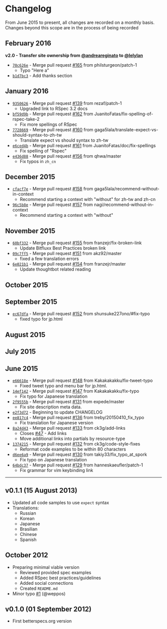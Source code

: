 # Changelog

From June 2015 to present, all changes are recorded on a monthly basis. Changes 
beyond this scope are in the process of being recorded


## February 2016

**v2.0 - Transfer site ownership from [@andreareginato][] to [@lelylan][]**

- [`70c626e`][] - Merge pull request [#165][] from philsturgeon/patch-1
  + Typo "Here a"
- [`b1d7bc3`][] - Add thanks section

[@andreareginato]: https://github.com/andreareginato
[@lelylan]: https://github.com/lelylan
[`70c626e`]: https://github.com/lelylan/betterspecs/commit/70c626eed167d2d0dfd1dfd322bab6850b5e4808
[#165]: https://github.com/lelylan/betterspecs/pull/165
[`b1d7bc3`]: https://github.com/lelylan/betterspecs/commit/b1d7bc3bc932c30eebd32b45e52d5d54c4948594


## January 2016

- [`9350626`][] - Merge pull request [#139][] from rezaf/patch-1
  + Upgraded link to RSpec 3.2 docs
- [`bf59d9b`][] -  Merge pull request [#162][] from JuanitoFatas/fix-spelling-of-rspec-take-2
  + Fix more spellings of RSpec
- [`7728669`][] - Merge pull request [#160][] from gaga5lala/translate-expect-vs-should-syntax-to-zh-tw
  + Translate expect vs should syntax to zh-tw
- [`e6ced4b`][] - Merge pull request [#161][] from JuanitoFatas/doc/fix-spellings
  + Fix spelling of "Rspec"
- [`e436d88`][] - Merge pull request [#156][] from qhwa/master
  + Fix typos in `zh_cn`

[`e436d88`]: https://github.com/lelylan/betterspecs/commit/e436d883b737087e899bc6488282978aec9cd4e7
[#156]: https://github.com/lelylan/betterspecs/pull/156
[`e6ced4b`]: https://github.com/lelylan/betterspecs/commit/e6ced4ba2a7da74d28b0ca7098d061c2da8cbba1
[#161]: https://github.com/andreareginato/betterspecs/pull/161
[`7728669`]: https://github.com/lelylan/betterspecs/commit/77286697fc75926cdb86ed552e79e0d67d6b2388
[#160]: https://github.com/andreareginato/betterspecs/pull/160
[`bf59d9b`]: https://github.com/lelylan/betterspecs/commit/bf59d9b17548bb1d0595f3339d246e6e79605b9b
[#162]: https://github.com/andreareginato/betterspecs/pull/162
[`9350626`]: https://github.com/lelylan/betterspecs/commit/93506263f2ebfe822f1621071c14e0a3bad4374c
[#139]: https://github.com/andreareginato/betterspecs/pull/139


## December 2015

- [`cfacf7e`][] - Merge pull request [#158][] from gaga5lala/recommend-without-in-context
  + Recommend starting a context with "without" for zh-tw and zh-cn
- [`96c5b8e`][] - Merge pull request [#157][] from nagi/recommend-without-in-context
  + Recommend starting a context with "without"

[`96c5b8e`]: https://github.com/lelylan/betterspecs/commit/96c5b8eaa31fcbffd41ed68533cb2c1ef02adf8d
[#157]: https://github.com/andreareginato/betterspecs/pull/157
[`cfacf7e`]: https://github.com/lelylan/betterspecs/commit/cfacf7e6100cdc9a85d77416ce6db96191224735
[#158]: https://github.com/andreareginato/betterspecs/pull/158


## November 2015

- [`60bf332`][] - Merge pull request [#155][] from franzejr/fix-broken-link
  + Update Bitfluxx Best Practices broken link
- [`09c7ff5`][] - Merge pull request [#151][] from akz92/master
  + fixed a few translation errors
- [`6e021b1`][] - Merge pull request [#154][] from franzejr/master
  + Update thoughtbot related reading

[`6e021b1`]: https://github.com/lelylan/betterspecs/commit/6e021b1a289b906589fe51c07a56292de4cadd47
[#154]: https://github.com/andreareginato/betterspecs/pull/154
[`09c7ff5`]: https://github.com/lelylan/betterspecs/commit/09c7ff5ad06fa0080a923358eaa0348fd0849202
[#151]: https://github.com/andreareginato/betterspecs/pull/151
[`60bf332`]: https://github.com/lelylan/betterspecs/commit/60bf332229c3127e7882d0b55ba444e2d0ed3209
[#155]: https://github.com/andreareginato/betterspecs/pull/155


## October 2015

## September 2015

- [`ec67dfa`][] - Merge pull request [#152][] from shunsuke227ono/#fix-typo
  + fixed typo for jp.html

[`ec67dfa`]: https://github.com/lelylan/betterspecs/commit/ec67dfab55bf9e67430810b032f18c5bad379acc
[#152]: https://github.com/andreareginato/betterspecs/pull/152

## August 2015

## July 2015

## June 2015

- [`e66618e`][] - Merge pull request [#148][] from Kakakakakku/fix-tweet-typo
  + Fixed tweet typo and menu bar for jp.html.
- [`14ef142`][] - Merge pull request [#147][] from Kakakakakku/fix-typo
  + Fix typo for Japanese translation
- [`2f9555b`][] - Merge pull request [#131][] from expede/master
  + Fix site description meta data.
- [`e2f3d72`][] - Beginning to update CHANGELOG
- [`ee817c4`][] - Merge pull request [#136][] from treby/20150410\_fix\_typo
  + Fix translation for Japanese version
- [`8a24d43`][] - Merge pull request [#133][] from ck3g/add-links
  + Closes [#47][] - Add links
  + Move additional links into partials by resource-type
- [`1374215`][] - Merge pull request [#132][] from ck3g/code-style-fixes
  + Reformat code examples to be within 80 characters
- [`d6ee6a9`][] - Merge pull request [#130][] from takiy33/fix\_typo\_at\_spork
  + Fix typo on Japanese translation
- [`64bdc37`][] -  Merge pull request [#129][] from hanneskaeufler/patch-1
  + Fix grammar for vim keybinding link

[`64bdc37`]: https://github.com/lelylan/betterspecs/commit/64bdc37565a607c563d05921fd66be9cc20f60d5
[#129]: https://github.com/lelylan/betterspecs/pull/129
[`d6ee6a9`]: https://github.com/lelylan/betterspecs/commit/d6ee6a9bf537e3894d8328a78c8f7c77dc75d572
[#130]: https://github.com/lelylan/betterspecs/pull/130
[`1374215`]: https://github.com/lelylan/betterspecs/commit/13742156e8d723203761ef6215b67754671b4a99
[#132]: https://github.com/lelylan/betterspecs/pull/132
[`8a24d43`]: https://github.com/lelylan/betterspecs/commit/8a24d43b0faa07a339c468d9f8c72a79f86c6856
[#133]: https://github.com/lelylan/betterspecs/pull/133
[#47]: https://github.com/lelylan/betterspecs/issues/47
[`ee817c4`]: https://github.com/lelylan/betterspecs/commit/ee817c43c18567cae6dca2efcf12793aae63dee2
[#136]: https://github.com/lelylan/betterspecs/pull/136
[`e2f3d72`]: https://github.com/lelylan/betterspecs/commit/e2f3d720cceb0b22e74fb9ce3e404030132ba66d
[`2f9555b`]: https://github.com/lelylan/betterspecs/commit/2f9444bd39e261c5cd08cbc0626180e8011faa6d
[#131]: https://github.com/andreareginato/betterspecs/pull/131
[`14ef142`]: https://github.com/lelylan/betterspecs/commit/14ef142ef53565cff1b38223113a8a8f5c7ae353
[#147]: https://github.com/andreareginato/betterspecs/pull/147
[`e66618e`]: https://github.com/lelylan/betterspecs/commit/e66618e6c168bab8a6726b4851cfe3fed460a961
[#148]: https://github.com/andreareginato/betterspecs/pull/148


----------

## v0.1.1 (15 August 2013)
- Updated all code samples to use `expect` syntax
- Translations:
  + Russian
  + Korean
  + Japanese
  + Brasilian
  + Chinese
  + Spanish

## October 2012
- Preparing minimal viable version
  + Reviewed provided spec examples
  + Added RSpec best practices/guidelines
  + Added social connections
  + Created `README.md`
- Minor typo [#1][] (@weppos)

[#1]: https://github.com/andreareginato/betterspecs/pull/1

## v0.1.0 (01 September 2012)
- First betterspecs.org version
